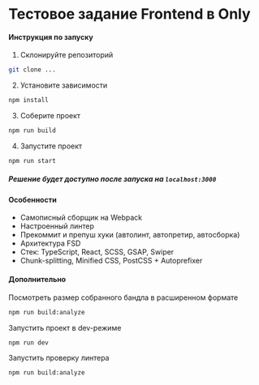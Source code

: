 # Тестовое задание Frontend в Only

#### Инструкция по запуску

1) Склонируйте репозиторий
```bash
git clone ...
```

2) Установите зависимости
```bash
npm install
```

3) Соберите проект
```bash
npm run build
```

4) Запустите проект
```bash
npm run start
```

##### Решение будет доступно после запуска на `localhost:3000`

#### Особенности

- Самописный сборщик на Webpack
- Настроенный линтер
- Прекоммит и препуш хуки (автолинт, автопретир, автосборка)
- Архитектура FSD
- Стек: TypeScript, React, SCSS, GSAP, Swiper
- Chunk-splitting, Minified CSS, PostCSS + Autoprefixer

#### Дополнительно

Посмотреть размер собранного бандла в расширенном формате
```bash
npm run build:analyze
```

Запустить проект в dev-режиме
```bash
npm run dev
```

Запустить проверку линтера
```bash
npm run build:analyze
```


